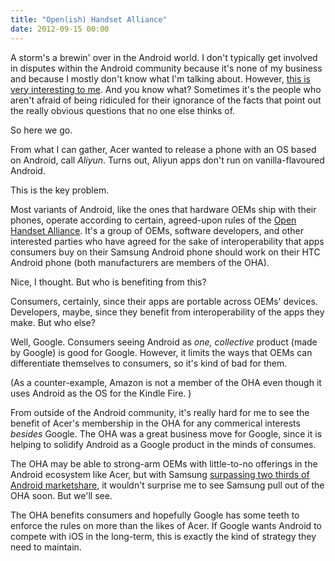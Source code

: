 ```yaml
---
title: "Open(ish) Handset Alliance"
date: 2012-09-15 00:00
---
```


<import><p>A storm's a brewin' over in the Android world. I don't typically get involved in disputes within the Android community because it's none of my business and because I mostly don't know what I'm talking about. However, <a href="http://www.androidcentral.com/acer-forced-halt-device-launch-over-android-compliance-here-s-why">this is very interesting to me</a>. And you know what? Sometimes it's the people who aren't afraid of being ridiculed for their ignorance of the facts that point out the really obvious questions that no one else thinks of. </p>

<p>So here we go.</p>

<p>From what I can gather, Acer wanted to release a phone with an OS based on Android, call <em>Aliyun</em>. Turns out, Aliyun apps don't run on vanilla-flavoured Android. </p>

<p>This is the key problem.</p>

<p>Most variants of Android, like the ones that hardware OEMs ship with their phones, operate according to certain, agreed-upon rules of the <a href="http://www.openhandsetalliance.com">Open Handset Alliance</a>. It's a group of OEMs, software developers, and other interested parties who have agreed for the sake of interoperability that apps consumers buy on their Samsung Android phone should work on their HTC Android phone (both manufacturers are members of the OHA). </p>

<p>Nice, I thought. But who is benefiting from this?</p>

<p>Consumers, certainly, since their apps are portable across OEMs' devices. Developers, maybe, since they benefit from interoperability of the apps they make. But who else? </p>

<p>Well, Google. Consumers seeing Android as <em>one, collective</em> product (made by Google) is good for Google. However, it limits the ways that OEMs can differentiate themselves to consumers, so it's kind of bad for them.</p>

<p>(As a counter-example, Amazon is not a member of the OHA even though it uses Android as the OS for the Kindle Fire. )</p>

<p>From outside of the Android community, it's really hard for me to see the benefit of Acer's membership in the OHA for any commerical interests <em>besides</em> Google. The OHA was a great business move for Google, since it is helping to solidify Android as a Google product in the minds of consumes.</p>

<p>The OHA may be able to strong-arm OEMs with little-to-no offerings in the Android ecosystem like Acer, but with Samsung <a href="http://www.theverge.com/2012/8/8/3227506/idc-q2-2012-mobile-os-market-share">surpassing two thirds of Android marketshare</a>, it wouldn't surprise me to see Samsung pull out of the OHA soon. But we'll see.</p>

<p>The OHA benefits consumers and hopefully Google has some teeth to enforce the rules on more than the likes of Acer. If Google wants Android to compete with iOS in the long-term, this is exactly the kind of strategy they need to maintain. </p></import>

<!-- more -->

